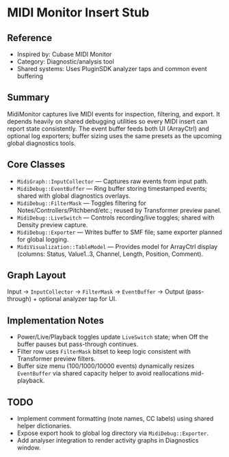 # MIDI Monitor Insert Stub

## Reference
- Inspired by: Cubase MIDI Monitor
- Category: Diagnostic/analysis tool
- Shared systems: Uses PluginSDK analyzer taps and common event buffering

## Summary
MidiMonitor captures live MIDI events for inspection, filtering, and export. It depends heavily on shared debugging utilities so every MIDI insert can report state consistently. The event buffer feeds both UI (ArrayCtrl) and optional log exporters; buffer sizing uses the same presets as the upcoming global diagnostics tools.

## Core Classes
- `MidiGraph::InputCollector` — Captures raw events from input path.
- `MidiDebug::EventBuffer` — Ring buffer storing timestamped events; shared with global diagnostics overlays.
- `MidiDebug::FilterMask` — Toggles filtering for Notes/Controllers/Pitchbend/etc.; reused by Transformer preview panel.
- `MidiDebug::LiveSwitch` — Controls recording/live toggles; shared with Density preview capture.
- `MidiDebug::Exporter` — Writes buffer to SMF file; same exporter planned for global logging.
- `MidiVisualization::TableModel` — Provides model for ArrayCtrl display (columns: Status, Value1..3, Channel, Length, Position, Comment).

## Graph Layout
Input → `InputCollector` → `FilterMask`
→ `EventBuffer`
→ Output (pass-through) + optional analyzer tap for UI.

## Implementation Notes
- Power/Live/Playback toggles update `LiveSwitch` state; when Off the buffer pauses but pass-through continues.
- Filter row uses `FilterMask` bitset to keep logic consistent with Transformer preview filters.
- Buffer size menu (100/1000/10000 events) dynamically resizes `EventBuffer` via shared capacity helper to avoid reallocations mid-playback.

## TODO
- Implement comment formatting (note names, CC labels) using shared helper dictionaries.
- Expose export hook to global log directory via `MidiDebug::Exporter`.
- Add analyser integration to render activity graphs in Diagnostics window.
